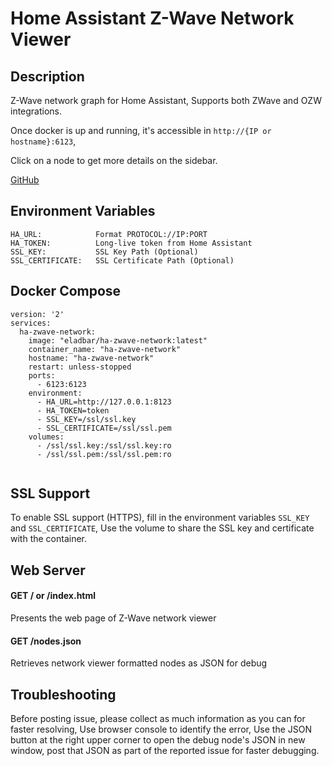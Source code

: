 # Home Assistant Z-Wave Network Viewer

## Description
Z-Wave network graph for Home Assistant, 
Supports both ZWave and OZW integrations. 

Once docker is up and running, it's accessible in `http://{IP or hostname}:6123`,

Click on a node to get more details on the sidebar.

[GitHub](https://github.com/elad-bar/ha-zwave-network/)

## Environment Variables
```
HA_URL:            Format PROTOCOL://IP:PORT
HA_TOKEN:          Long-live token from Home Assistant
SSL_KEY:           SSL Key Path (Optional)
SSL_CERTIFICATE:   SSL Certificate Path (Optional)
```

## Docker Compose
```
version: '2'
services:
  ha-zwave-network:
    image: "eladbar/ha-zwave-network:latest"
    container_name: "ha-zwave-network"
    hostname: "ha-zwave-network"
    restart: unless-stopped
    ports:
      - 6123:6123
    environment:
      - HA_URL=http://127.0.0.1:8123
      - HA_TOKEN=token
      - SSL_KEY=/ssl/ssl.key
      - SSL_CERTIFICATE=/ssl/ssl.pem
    volumes:
      - /ssl/ssl.key:/ssl/ssl.key:ro
      - /ssl/ssl.pem:/ssl/ssl.pem:ro


```

## SSL Support
To enable SSL support (HTTPS), 
fill in the environment variables `SSL_KEY` and `SSL_CERTIFICATE`,
Use the volume to share the SSL key and certificate with the container.  

## Web Server
#### GET / or /index.html
Presents the web page of Z-Wave network viewer

#### GET /nodes.json
Retrieves network viewer formatted nodes as JSON for debug 

## Troubleshooting
Before posting issue, please collect as much information as you can for faster resolving,
Use browser console to identify the error,
Use the JSON button at the right upper corner to open the debug node's JSON in new window,
post that JSON as part of the reported issue for faster debugging.   
